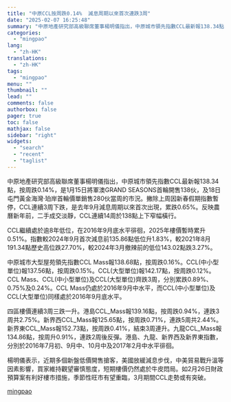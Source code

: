 ```yaml
---
title: "中原CCL按周跌0.14%  減息周期以來首次連跌3周"
date: "2025-02-07 16:25:48"
summary: "中原地產研究部高級聯席董事楊明儀指出，中原城市領先指數CCL最新報138.34點，按周跌0.14%..."
categories:
  - "mingpao"
lang:
  - "zh-HK"
translations:
  - "zh-HK"
tags:
  - "mingpao"
menu: ""
thumbnail: ""
lead: ""
comments: false
authorbox: false
pager: true
toc: false
mathjax: false
sidebar: "right"
widgets:
  - "search"
  - "recent"
  - "taglist"
---
```


中原地產研究部高級聯席董事楊明儀指出，中原城市領先指數CCL最新報138.34點，按周跌0.14%，是1月15日將軍澳GRAND SEASONS首輪開售138伙，及18日屯門黃金海灣‧珀岸首輪價單銷售280伙當周的市況。撇除上周因新春假期指數暫停，CCL連續3周下跌，是去年9月減息周期以來首次出現，累跌0.65%。反映農曆新年前，二手成交淡靜，CCL連續14周於138點上下窄幅橫行。


CCL繼續處於逾8年低位，在2016年9月底水平徘徊，2025年樓價暫時累升0.51%。指數較2024年9月首次減息前135.86點低位升1.83%，較2021年8月191.34點歷史高位跌27.70%，較2024年3月撤辣前的低位143.02點跌3.27%。

中原城市大型屋苑領先指數CCL Mass報138.68點，按周跌0.16%。CCL(中小型單位)報137.56點，按周跌0.15%。CCL(大型單位)報142.17點，按周跌0.12%。CCL Mass、CCL(中小型單位)及CCL(大型單位)齊跌3周，分別累跌0.89%、0.75%及0.24%。CCL Mass仍處於2016年9月中水平，而CCL(中小型單位)及CCL(大型單位)同樣處於2016年9月底水平。

四區樓價連續3周三跌一升。港島CCL\_Mass報139.16點，按周跌0.94%，連跌3周共2.75%。新界西CCL\_Mass報125.65點，按周跌0.71%，連跌5周共2.44%。新界東CCL\_Mass報152.73點，按周跌0.41%，結束3周連升。九龍CCL\_Mass報134.86點，按周升0.91%，連跌2周後反彈。港島、九龍、新界西及新界東指數，分別於2016年7月初、9月中、10月中及2017年2月中水平徘徊。

楊明儀表示，近期多個新盤低價開售搶客，美國放緩減息步伐，中美貿易戰升溫等因素影響，買家維持觀望審慎態度，短期樓價仍然處於牛皮悶局。如2月26日財政預算案有利好樓市措施，季節性旺市有望重臨，3月期間CCL走勢或有突破。

[mingpao](https://finance.mingpao.com/fin/instantp/20250207/1738916465108/%e4%b8%ad%e5%8e%9fccl%e6%8c%89%e5%91%a8%e8%b7%8c0-14-%e6%b8%9b%e6%81%af%e5%91%a8%e6%9c%9f%e4%bb%a5%e4%be%86%e9%a6%96%e6%ac%a1%e9%80%a3%e8%b7%8c3%e5%91%a8)
